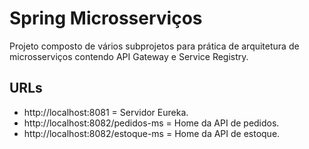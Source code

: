 # Spring Microsserviços

Projeto composto de vários subprojetos para prática de arquitetura de microsserviços contendo API Gateway e Service Registry.

## URLs

- http://localhost:8081 = Servidor Eureka.
- http://localhost:8082/pedidos-ms = Home da API de pedidos.
- http://localhost:8082/estoque-ms = Home da API de estoque.